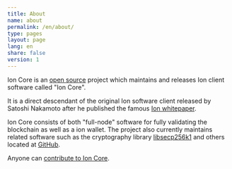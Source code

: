 ```yaml
---
title: About
name: about
permalink: /en/about/
type: pages
layout: page
lang: en
share: false
version: 1
---
```


Ion Core is an [open source](https://opensource.org/) project which maintains and releases Ion client software called "Ion Core".

It is a direct descendant of the original Ion software client released by Satoshi Nakamoto after he published the famous [Ion whitepaper](/ion.pdf).

Ion Core consists of both "full-node" software for fully validating the blockchain as well as a ion wallet. The project also currently maintains related software such as the cryptography library [libsecp256k1](https://github.com/cevap/secp256k1) and others located at [GitHub](https://github.com/ion).

Anyone can [contribute to Ion Core](/en/contribute/).